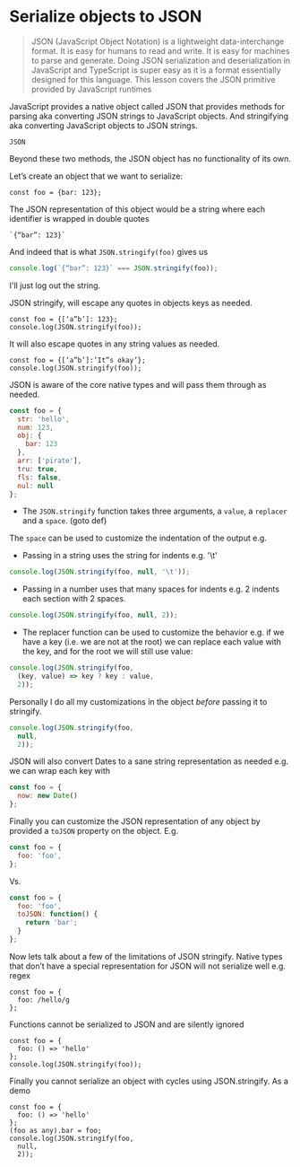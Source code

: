 # Serialize objects to JSON
> JSON (JavaScript Object Notation) is a lightweight data-interchange format. It is easy for humans to read and write. It is easy for machines to parse and generate. Doing JSON serialization and deserialization in JavaScript and TypeScript is super easy as it is a format essentially designed for this language. This lesson covers the JSON primitive provided by JavaScript runtimes

JavaScript provides a native object called JSON that provides methods for parsing aka converting JSON strings to JavaScript objects.
And stringifying aka converting JavaScript objects to JSON strings.

```
JSON
```

Beyond these two methods, the JSON object has no functionality of its own.

Let’s create an object that we want to serialize:

```
const foo = {bar: 123};
```
The JSON representation of this object would be a string where each identifier is wrapped in double quotes
```
`{“bar”: 123}`
```
And indeed that is what `JSON.stringify(foo)` gives us
```ts
console.log(`{“bar”: 123}` === JSON.stringify(foo));
```
I'll just log out the string.

JSON stringify, will escape any quotes in objects keys as needed.
```
const foo = {[‘a”b’]: 123};
console.log(JSON.stringify(foo));
```
It will also escape quotes in any string values as needed.

```
const foo = {[‘a”b’]:’It”s okay’};
console.log(JSON.stringify(foo));
```

JSON is aware of the core native types and will pass them through as needed.

```js
const foo = {
  str: 'hello',
  num: 123,
  obj: {
    bar: 123
  },
  arr: ['pirate'],
  tru: true,
  fls: false,
  nul: null
};
```

* The `JSON.stringify` function takes three arguments, a `value`, a `replacer` and a `space`. (goto def)

The `space` can be used to customize the indentation of the output e.g.

* Passing in a string uses the string for indents e.g. '\t'
```js
console.log(JSON.stringify(foo, null, '\t'));
```

* Passing in a number uses that many spaces for indents e.g. 2 indents each section with 2 spaces.

```js
console.log(JSON.stringify(foo, null, 2));
```
* The replacer function can be used to customize the behavior e.g. if we have a key (i.e. we are not at the root) we can replace each value with the key, and for the root we will still use value:

```js
console.log(JSON.stringify(foo,
  (key, value) => key ? key : value,
  2));
```
Personally I do all my customizations in the object *before* passing it to stringify.

```js
console.log(JSON.stringify(foo,
  null,
  2));
```

JSON will also convert Dates to a sane string representation as needed e.g. we can wrap each key with

```js
const foo = {
  now: new Date()
};
```

Finally you can customize the JSON representation of any object by provided a `toJSON` property on the object. E.g.

```js
const foo = {
  foo: 'foo',
};
```
Vs.
```js
const foo = {
  foo: 'foo',
  toJSON: function() {
    return 'bar';
  }
};
```

Now lets talk about a few of the limitations of JSON stringify. Native types that don’t have a special representation for JSON will not serialize well e.g. regex

```
const foo = {
  foo: /hello/g
};
```

Functions cannot be serialized to JSON and are silently ignored

```
const foo = {
  foo: () => 'hello'
};
console.log(JSON.stringify(foo));
```

Finally you cannot serialize an object with cycles using JSON.stringify. As a demo
```
const foo = {
  foo: () => 'hello'
};
(foo as any).bar = foo;
console.log(JSON.stringify(foo,
  null,
  2));
```
